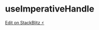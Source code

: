 # useImperativeHandle

[Edit on StackBlitz ⚡️](https://stackblitz.com/edit/stackblitz-starters-tutprp)